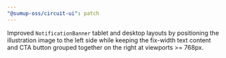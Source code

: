 ```yaml
---
"@sumup-oss/circuit-ui": patch
---
```


Improved `NotificationBanner` tablet and desktop layouts by positioning the illustration image to the left side while keeping the fix-width text content and CTA button grouped together on the right at viewports >= 768px.
